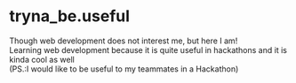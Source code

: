 # tryna_be.useful
Though web development does not interest me, but here I am! <br>
Learning web development because it is quite useful in hackathons and it is kinda cool as well
<br> (PS.:I would like to be useful to my teammates in a Hackathon)
